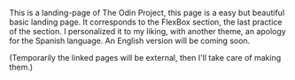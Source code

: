 This is a landing-page of The Odin Project, this page is a 
easy but beautiful basic landing page.
 It corresponds to the FlexBox section, the last practice of the section.
I personalized it to my liking, with another theme, an apology for the Spanish language.
An English version will be coming soon.


(Temporarily the linked pages will be external, then I'll take care of making them.)
